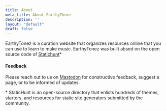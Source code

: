 ```yaml
---
title: About
meta_title: About EarthyTonez
description: ''
layout: "default"
draft: false
---
```

EarthyTonez is a curation website that organizes resources online that you can use to learn to make music.  EarthyTonez was built absed on the open source code of [Statichunt](https://github.com/statichunt/statichunt)*

#### Feedback

Please reach out to us on [Mastodon](https://mastodon.social/@mikkergp) for constructive feedback, suggest a page, or to be informed of updates.



\* StaticHunt is an open-source directory that enlists hundreds of themes, starters, and resources for static site generators submitted by the community.
